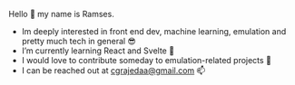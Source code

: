 Hello 👋 my name is Ramses.

- Im deeply interested in front end dev, machine learning, emulation and pretty much tech in general 😎
- I’m currently learning React and Svelte 🌱 
- I would love to contribute someday to emulation-related projects 🤞
- I can be reached out at cgrajedaa@gmail.com 📫 

<!---
charlietud/charlietud is a ✨ special ✨ repository because its `README.md` (this file) appears on your GitHub profile.
You can click the Preview link to take a look at your changes.
--->
